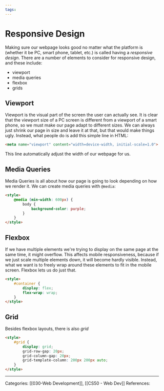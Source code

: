 ```yaml
---
tags:
---
```

# Responsive Design
Making sure our webpage looks good no matter what the platform is (whether it be PC, smart phone, tablet, etc.) is called having a _responsive design_. There are a number of elements to consider for responsive design, and these include:

- viewport
- media queries
- flexbox
- grids

## Viewport
Viewport is the visual part of the screen the user can actually see. It is clear that the viewport size of a PC screen is different from a viewport of a smart phone, so we must make our page adapt to different sizes. We can always just shrink our page in size and leave it at that, but that would make things ugly. Instead, what people do is add this simple line in HTML:
```HTML
<meta name="viewport" content="width=device-width, initial-scale=1.0">
```
This line automatically adjust the width of our webpage for us.

## Media Queries
Media Queries is all about how our page is going to look depending on how we render it. We can create media queries with `@media`:
```HTML
<style>
	@media (min-width: 600px) {
		body {
			background-color: purple;
		}
	}
</style>
```

## Flexbox
If we have multiple elements we're trying to display on the same page at the same time, it might overflow. This affects mobile responsiveness, because if we just scale multiple elements down, it will become hardly visible. Instead, what we want is to freely wrap around these elements to fit in the mobile screen. Flexbox lets us do just that.
```HTML
<style>
	#container {
		display: flex;
		flex-wrap: wrap;
	}
</style>
```

## Grid
Besides flexbox layouts, there is also _grid_
```HTML
<style>
	#grid {
		display: grid;
		grid-row-gap: 20px;
		grid-column-gap: 20px;
		grid-template-column: 200px 200px auto;
	}
</style>
```



---
Categories: [[030-Web Development]], [[CS50 - Web Dev]]
References:
